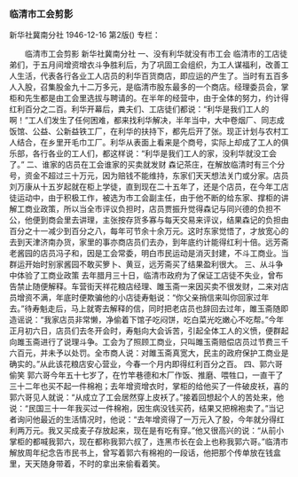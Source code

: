 ### 临清市工会剪影
新华社冀南分社
1946-12-16
第2版()
专栏：

　　临清市工会剪影
    新华社冀南分社
        一、没有利华就没有市工会
    临清市的工店徒弟们，于五月间增资增衣斗争胜利后，为了巩固工会组织，为工人谋福利，改善工人生活，代表各行各业工人店员的利华百货商店，即应运的产生了。当时有五百多人入股，召集股金九十二万多元，是临清市股东最多的一个商店。经理委员会，掌柜和先生都是由工会里选拔与聘请的。在半年的经营中，由于全体的努力，约计得红利百分之二百。利华开幕后，粪夫们、工店徒们都说：“利华是我们工人的啊！”工人们发生了任何困难，都来找利华解决，半年当中，大中卷烟厂、同志成饭馆、公益、公新益铁工厂，在利华的扶持下，都先后开了张。现正计划与农村工人结合，在乡里开毛巾工厂。利华从表面上看来是个商号，实际上却成了工人的俱乐部，各行各业的工人们，都这样说：“利华是我们工人的家，没利华就没工会了。”
            二、谁家的店员在工会谁家的买卖就发财
    森记茶庄，在解放临清时有三个分号，资金不超过三十万元，因为赔钱不能维持，东家们天天想法关门或分家。店员刘万康从十五岁起就在柜上学徒，直到现在二十五年了，还是个店员，在今年工店徒运动中，由于积极工作，被选为市工会副主任，由于他不断的给东家、撑柜的讲解工商业政策，所以当全市评议负担时，店员贾振升觉得森记与同兴德的负担不公，他便到商会里去讲理，主张按存货多寡与每天交易来评议，结果森记的负担由百分之十一减少到百分之八，每年可节余十余万元。这时东家觉悟了，才放宽心的去到天津济南办货，家里的事亦商店员们去办，到年底约计能得红利十倍。远芳斋老酱园的店员冯子和，因是工会常委，明白市民运动是消灭封建，不斗工商业。当群运开始时别家酱园不敢买箩卜、黄豆，远芳斋买了结果盈利很大。
            三、从斗争中体验了工商业政策
    去年腊月三十日，临清市政府为了保证工店徒不失业，曾布告禁止随便解释。车营街天祥花粮店经理、雎玉斋一来因买卖不很发财，二来对店员增资不满，年底时便欺骗他的小店徒寿魁说：“你父亲捎信来叫你回家过年去。”待寿魁走后，马上就寄去解释的信，同时把老店员也辞回去过年，雎玉斋随即造谣说：“我家店员非常懒，净偷着下馆子吃闷饼，吃白菜光吃嫩心不吃帮。”今年正月初六日，店员们去冬开会时，寿魁向大会诉苦，引起全体工人的义愤，便群起向雎玉斋进行了说理斗争。工会为了照顾工商业，只叫雎玉斋赔偿店员过节费三千六百元，并未予以处罚。全市商人说：对雎玉斋真宽大，民主的政府保护工商业是确实的。”从此该花粮店安心营业，今春一个月内即得红利百分之百。
            四、郭六哥偷笑
    郭六哥今年五十七岁了，在竹竿巷德和木厂作饭、推磨、喂牲口，一直干了三十二年也买不起一件棉袍；去年增资增衣时，掌柜的给他买了一件破皮袄，喜的郭六哥见人就说：“从成立了工会居然穿上皮袄了。”接着回想起个人的苦处来，他说：“民国三十一年我买过一件棉袍，因生病没钱买药，结果又把棉袍卖了。”当记者询问他最近的生活情况时，他说：“去年增资得了一万元入了股，今年就分得红利两万元。我又买成麦子存放起来，现在是有吃有穿。”他又很高兴的说：“从前小掌柜的都喊我郭六，现在都称我郭六叔了，连黑市长在会上也称我郭六哥。”临清市解放周年纪念告市民书上，曾写着郭六有棉袍的一段话，他把那个传单放在钱盒里，天天随身带着，不时的拿出来偷看着笑。
